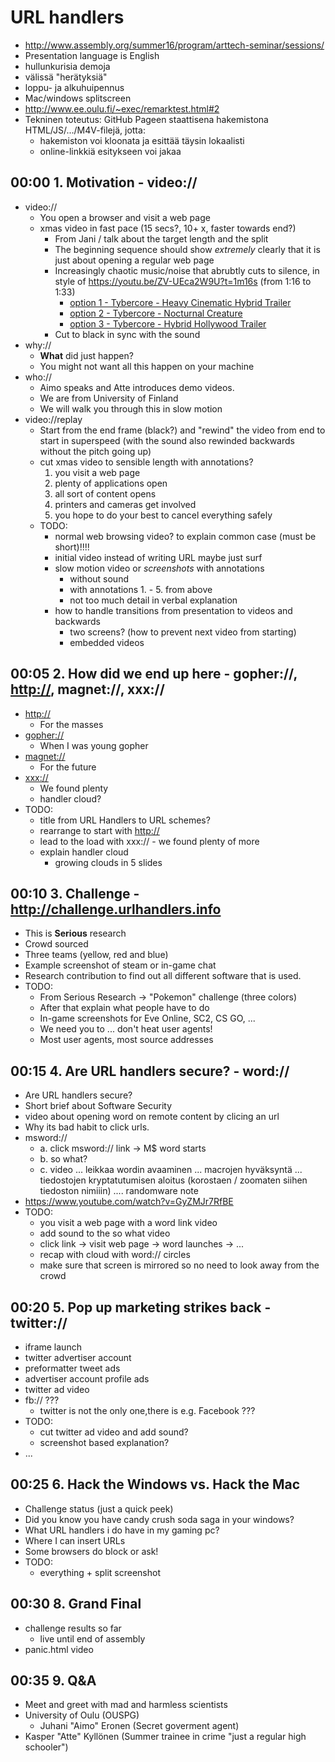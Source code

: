 # URL handlers

* <http://www.assembly.org/summer16/program/arttech-seminar/sessions/>
* Presentation language is English
* hullunkurisia demoja
* välissä "herätyksiä"
* loppu- ja alkuhuipennus
* Mac/windows splitscreen
* <http://www.ee.oulu.fi/~exec/remarktest.html#2>
* Tekninen toteutus: GitHub Pageen staattisena
  hakemistona HTML/JS/.../M4V-filejä, jotta:
  * hakemiston voi kloonata ja esittää täysin lokaalisti
  * online-linkkiä esitykseen voi jakaa

## 00:00 1. Motivation - video://

* video://
  * You open a browser and visit a web page
  * xmas video in fast pace (15 secs?, 10+ x, faster towards end?)
    * From Jani / talk about the target length and the split
    * The beginning sequence should show *extremely* clearly that it is
    just about opening a regular web page
    * Increasingly chaotic music/noise that abrubtly cuts to silence,
    in style of <https://youtu.be/ZV-UEca2W9U?t=1m16s> (from 1:16 to 1:33)
      * [option 1 - Tybercore - Heavy Cinematic Hybrid Trailer](https://youtu.be/cKcDwlIPIro?t=57s)
      * [option 2 - Tybercore - Nocturnal Creature](https://youtu.be/a9SBfblEA6w?t=52s)
      * [option 3 - Tybercore - Hybrid Hollywood Trailer](https://youtu.be/sf820zgOhsI)
    * Cut to black in sync with the sound
* why://
  * **What** did just happen?
  * You might not want all this happen on your machine
* who://
  * Aimo speaks and Atte introduces demo videos.
  * We are from University of Finland
  * We will walk you through this in slow motion
* video://replay
  * Start from the end frame (black?) and "rewind" the video from end to
    start in superspeed (with the sound also rewinded backwards without
    the pitch going up)
  * cut xmas video to sensible length with annotations?
    1. you visit a web page
    1. plenty of applications open
    1. all sort of content opens
    1. printers and cameras get involved
    1. you hope to do your best to cancel everything safely
  * TODO:
    * normal web browsing video? to explain common case (must be short)!!!!
    * initial video instead of writing URL maybe just surf
    * slow motion video or *screenshots* with annotations
      * without sound
      * with annotations 1. - 5. from above
      * not too much detail in verbal explanation
    * how to handle transitions from presentation to videos and backwards
      * two screens? (how to prevent next video from starting)
      * embedded videos

## 00:05 2. How did we end up here - gopher://, <http://>, magnet://, xxx://

* <http://>
  * For the masses
* <gopher://>
  * When I was young gopher
* <magnet://>
  * For the future
* <xxx://>
  * We found plenty
  * handler cloud?
* TODO:
  * title from URL Handlers to URL schemes?
  * rearrange to start with <http://>
  * lead to the load with xxx:// - we found plenty of more
  * explain handler cloud
    * growing clouds in 5 slides

## 00:10 3. Challenge - <http://challenge.urlhandlers.info>

* This is **Serious** research
* Crowd sourced
* Three teams (yellow, red and blue)
* Example screenshot of steam or in-game chat
* Research contribution to find out all different software that is used.
* TODO:
  * From Serious Research -> "Pokemon" challenge (three colors)
  * After that explain what people have to do
  * In-game screenshots for Eve Online, SC2, CS GO, ...
  * We need you to ... don't heat user agents!
  * Most user agents, most source addresses

## 00:15 4. Are URL handlers secure? - word://

* Are URL handlers secure?
* Short brief about Software Security
* video about opening word on remote content by clicing an url
* Why its bad habit to click urls.
* msword://
  * a. click msword:// link -> M$ word starts
  * b. so what?
  * c. video ... leikkaa wordin avaaminen ... macrojen hyväksyntä ...
  tiedostojen kryptatutumisen aloitus (korostaen / zoomaten siihen tiedoston
  nimiiin) .... randomware note
* <https://www.youtube.com/watch?v=GyZMJr7RfBE>
* TODO:
  * you visit a web page with a word link video
  * add sound to the so what video
  * click link -> visit web page -> word launches -> ...
  * recap with cloud with word:// circles
  * make sure that screen is mirrored so no need to look away from the crowd

## 00:20 5. Pop up marketing strikes back - twitter://

* iframe launch
* twitter advertiser account
* preformatter tweet ads
* advertiser account profile ads
* twitter ad video
* fb:// ???
  * twitter is not the only one,there is e.g. Facebook ???
* TODO:
  * cut twitter ad video and add sound?
  * screenshot based explanation?
* ...

## 00:25 6. Hack the Windows vs. Hack the Mac

* Challenge status (just a quick peek)
* Did you know you have candy crush soda saga in your windows?
* What URL handlers i do have in my gaming pc?
* Where I can insert URLs
* Some browsers do block or ask!
* TODO:
  * everything + split screenshot

## 00:30 8. Grand Final

* challenge results so far
  * live until end of assembly
* panic.html video

## 00:35 9. Q&A

* Meet and greet with mad and harmless scientists
* University of Oulu (OUSPG)
  * Juhani "Aimo" Eronen (Secret goverment agent)
* Kasper "Atte" Kyllönen (Summer trainee in crime "just a regular high schooler")
